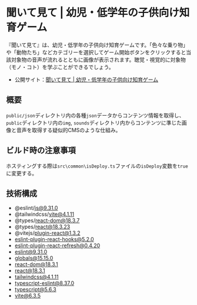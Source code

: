 # 聞いて見て | 幼児・低学年の子供向け知育ゲーム
『聞いて見て』は、幼児・低学年の子供向け知育ゲームです。「色々な乗り物」や「動物たち」などカテゴリーを選択してゲーム開始ボタンをクリックすると当該対象物の音声が流れるとともに画像が表示されます。聴覚・視覚的に対象物（モノ・コト）を学ぶことができるでしょう。

- 公開サイト：[聞いて見て | 幼児・低学年の子供向け知育ゲーム](https://changesound-app.vercel.app/)

## 概要
`public/json`ディレクトリ内の各種`json`データからコンテンツ情報を取得し、`public`ディレクトリ内の`img`, `sounds`ディレクトリ内からコンテンツに準じた画像と音声を取得する疑似的CMSのような仕組み。

## ビルド時の注意事項
ホスティングする際は`src\common\isDeploy.ts`ファイルの`isDeploy`変数を`true`に変更する。

## 技術構成
- @eslint/js@9.31.0
- @tailwindcss/vite@4.1.11
- @types/react-dom@18.3.7
- @types/react@18.3.23
- @vitejs/plugin-react@1.3.2
- eslint-plugin-react-hooks@5.2.0
- eslint-plugin-react-refresh@0.4.20
- eslint@9.31.0
- globals@15.15.0
- react-dom@18.3.1
- react@18.3.1
- tailwindcss@4.1.11
- typescript-eslint@8.37.0
- typescript@5.6.3
- vite@6.3.5
